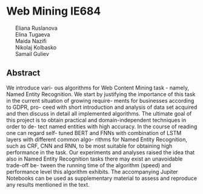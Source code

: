 # Web Mining IE684

&nbsp;&nbsp;&nbsp;&nbsp;&nbsp;&nbsp;Eliana Ruslanova   
&nbsp;&nbsp;&nbsp;&nbsp;&nbsp;&nbsp;Elina Tugaeva   
&nbsp;&nbsp;&nbsp;&nbsp;&nbsp;&nbsp;Maida Nazifi    
&nbsp;&nbsp;&nbsp;&nbsp;&nbsp;&nbsp;Nikolaj Kolbasko    
&nbsp;&nbsp;&nbsp;&nbsp;&nbsp;&nbsp;Samail Guliev

## Abstract 
We introduce vari- ous algorithms for Web Content Mining task - namely, Named Entity Recognition. We start by justifying the importance of this task in the current situation of growing require- ments for businesses according to GDPR, pro- ceed with short introduction and analysis of data set acquired and then discuss in detail all implemented algorithms. The ultimate goal of this project is to obtain practical and domain-independent techniques in order to de- tect named entities with high accuracy.
In the course of reading one can regard self- tuned BERT and FNNs with combination of LSTM layers with different common algo- rithms for Named Entity Recognition, such as CRF, CNN and RNN, to be most suitable for obtaining high performance in the task.
Our experiments and analyses raised the idea that also in Named Entity Recognition tasks there may exist an unavoidable trade-off be- tween the running time of the algorithm (speed) and performance level this algorithm exhibits.
The accompanying Jupiter Notebooks can be used as supplementary material to assess and reproduce any results mentioned in the text.

